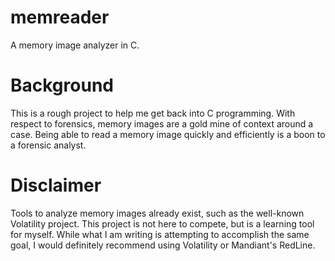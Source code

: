 # memreader
A memory image analyzer in C. 



# Background
This is a rough project to help me get back into C programming. With respect to forensics, memory images are a gold mine of context around a case. Being able to read a memory image quickly and efficiently is a boon to a forensic analyst.



# Disclaimer
Tools to analyze memory images already exist, such as the well-known Volatility project. This project is not here to compete, but is a learning tool for myself. While what I am writing is attempting to accomplish the same goal, I would definitely recommend using Volatility or Mandiant's RedLine. 
